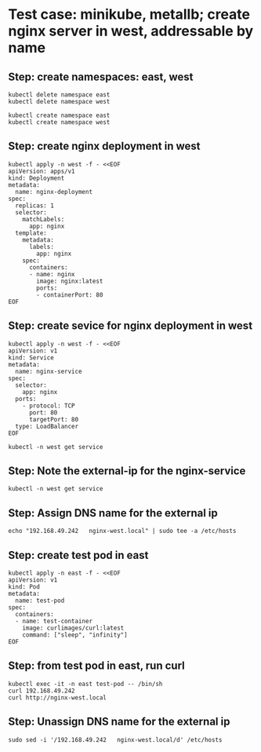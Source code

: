 # Test case: minikube, metallb; create nginx server in west, addressable by name

## Step: create namespaces: east, west
```
kubectl delete namespace east
kubectl delete namespace west

kubectl create namespace east
kubectl create namespace west
```

## Step: create nginx deployment in west 
```
kubectl apply -n west -f - <<EOF
apiVersion: apps/v1
kind: Deployment
metadata:
  name: nginx-deployment
spec:
  replicas: 1
  selector:
    matchLabels:
      app: nginx
  template:
    metadata:
      labels:
        app: nginx
    spec:
      containers:
      - name: nginx
        image: nginx:latest
        ports:
        - containerPort: 80
EOF
```

## Step: create sevice for nginx deployment in west 
```
kubectl apply -n west -f - <<EOF
apiVersion: v1
kind: Service
metadata:
  name: nginx-service
spec:
  selector:
    app: nginx
  ports:
    - protocol: TCP
      port: 80
      targetPort: 80
  type: LoadBalancer
EOF
```

```
kubectl -n west get service
```

## Step: Note the external-ip for the nginx-service
```
kubectl -n west get service
```

## Step: Assign DNS name for the external ip
```
echo "192.168.49.242   nginx-west.local" | sudo tee -a /etc/hosts
```

## Step: create test pod in east 
```
kubectl apply -n east -f - <<EOF
apiVersion: v1
kind: Pod
metadata:
  name: test-pod
spec:
  containers:
  - name: test-container
    image: curlimages/curl:latest
    command: ["sleep", "infinity"]
EOF
```

## Step: from test pod in east, run curl
```
kubectl exec -it -n east test-pod -- /bin/sh
curl 192.168.49.242
curl http://nginx-west.local
```

## Step: Unassign DNS name for the external ip
```
sudo sed -i '/192.168.49.242   nginx-west.local/d' /etc/hosts
```
